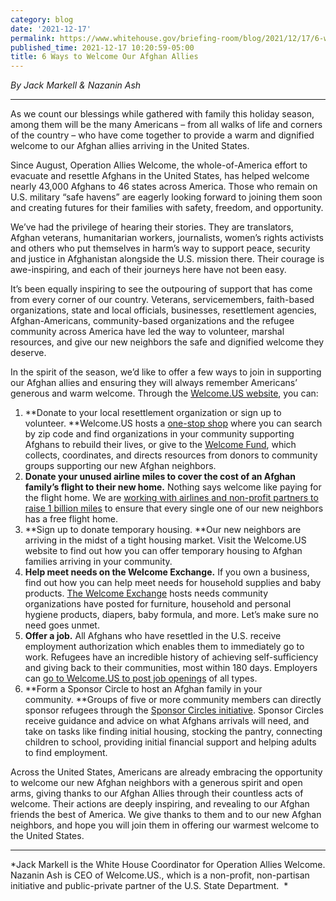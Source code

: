 ```yaml
---
category: blog
date: '2021-12-17'
permalink: https://www.whitehouse.gov/briefing-room/blog/2021/12/17/6-ways-to-welcome-our-afghan-allies/
published_time: 2021-12-17 10:20:59-05:00
title: 6 Ways to Welcome Our Afghan Allies
---
```

 
*By Jack Markell & Nazanin Ash*

------------------------------------------------------------------------

As we count our blessings while gathered with family this holiday
season, among them will be the many Americans – from all walks of life
and corners of the country – who have come together to provide a warm
and dignified welcome to our Afghan allies arriving in the United
States.  

Since August, Operation Allies Welcome, the whole-of-America effort to
evacuate and resettle Afghans in the United States, has helped welcome
nearly 43,000 Afghans to 46 states across America. Those who remain on
U.S. military “safe havens” are eagerly looking forward to joining them
soon and creating futures for their families with safety, freedom, and
opportunity.

We’ve had the privilege of hearing their stories. They are translators,
Afghan veterans, humanitarian workers, journalists, women’s rights
activists and others who put themselves in harm’s way to support peace,
security and justice in Afghanistan alongside the U.S. mission there.
Their courage is awe-inspiring, and each of their journeys here have not
been easy. 

It’s been equally inspiring to see the outpouring of support that has
come from every corner of our country. Veterans, servicemembers,
faith-based organizations, state and local officials, businesses,
resettlement agencies, Afghan-Americans, community-based organizations
and the refugee community across America have led the way to volunteer,
marshal resources, and give our new neighbors the safe and dignified
welcome they deserve. 

In the spirit of the season, we’d like to offer a few ways to join in
supporting our Afghan allies and ensuring they will always remember
Americans’ generous and warm welcome. Through the [Welcome.US
website](https://welcome.us/), you can:

1.  **Donate to your local resettlement organization or sign up to
    volunteer. **Welcome.US hosts a [one-stop
    shop](https://welcome.us/opportunities) where you can search by zip
    code and find organizations in your community supporting Afghans to
    rebuild their lives, or give to the [Welcome
    Fund](https://welcome.us/welcomefund), which collects, coordinates,
    and directs resources from donors to community groups supporting our
    new Afghan neighbors. 
2.  **Donate your unused airline miles to cover the cost of an Afghan
    family’s flight to their new home.** Nothing says welcome like
    paying for the flight home. We are [working with airlines and
    non-profit partners to raise 1 billion
    miles](https://welcome.us/miles) to ensure that every single one of
    our new neighbors has a free flight home. 
3.  **Sign up to donate temporary housing. **Our new neighbors are
    arriving in the midst of a tight housing market. Visit the
    Welcome.US website to find out how you can offer temporary housing
    to Afghan families arriving in your community.  
4.  **Help meet needs on the Welcome Exchange.** If you own a business,
    find out how you can help meet needs for household supplies and baby
    products. [The Welcome Exchange](https://welcome.us/exchange) hosts
    needs community organizations have posted for furniture, household
    and personal hygiene products, diapers, baby formula, and more.
    Let’s make sure no need goes unmet.
5.  **Offer a job.** All Afghans who have resettled in the U.S. receive
    employment authorization which enables them to immediately go to
    work. Refugees have an incredible history of achieving
    self-sufficiency and giving back to their communities, most within
    180 days. Employers can [go to Welcome.US to post job
    openings](https://manpowergroup.avature.net/welcomeuspostjobs) of
    all types.
6.  **Form a Sponsor Circle to host an Afghan family in your
    community. **Groups of five or more community members can directly
    sponsor refugees through the [Sponsor Circles
    initiative](https://www.sponsorcircles.org/). Sponsor Circles
    receive guidance and advice on what Afghans arrivals will need, and
    take on tasks like finding initial housing, stocking the pantry,
    connecting children to school, providing initial financial support
    and helping adults to find employment. 

Across the United States, Americans are already embracing the
opportunity to welcome our new Afghan neighbors with a generous spirit
and open arms, giving thanks to our Afghan Allies through their
countless acts of welcome. Their actions are deeply inspiring, and
revealing to our Afghan friends the best of America. We give thanks to
them and to our new Afghan neighbors, and hope you will join them in
offering our warmest welcome to the United States.

------------------------------------------------------------------------

*Jack Markell is the White House Coordinator for Operation Allies
Welcome. Nazanin Ash is CEO of Welcome.US., which is a non-profit,
non-partisan initiative and public-private partner of the U.S. State
Department.  *
